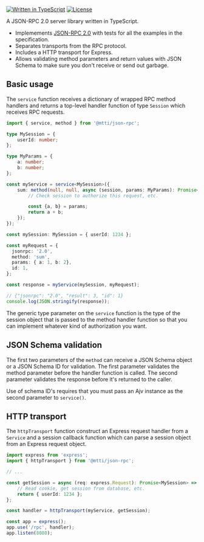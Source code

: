 [![Written in TypeScript](https://flat.badgen.net/badge/icon/TypeScript?icon=typescript&label)](http://www.typescriptlang.org/) <!-- [![npm](https://flat.badgen.net/npm/v/@mtti/json-rpc?icon=npm)](https://www.npmjs.com/package/@mtti/json-rpc) --> [![License](https://flat.badgen.net/github/license/mtti/json-rpc)](https://github.com/mtti/json-rpc/blob/master/LICENSE)

A JSON-RPC 2.0 server library written in TypeScript.

* Implemements [JSON-RPC 2.0](https://www.jsonrpc.org/specification) with tests for all the examples in the specification.
* Separates transports from the RPC protocol.
* Includes a HTTP transport for Express.
* Allows validating method parameters and return values with JSON Schema to make sure you don't receive or send out garbage.

## Basic usage

The `service` function receives a dictionary of wrapped RPC method handlers and returns a top-level handler function of type `Session` which receives RPC requests.

```typescript
import { service, method } from '@mtti/json-rpc';

type MySession = {
    userId: number;
};

type MyParams = {
    a: number;
    b: number;
};

const myService = service<MySession>({
    sum: method(null, null, async (session, params: MyParams): Promise<number> => {
        // Check session to authorize this request, etc.

        const {a, b} = params;
        return a + b;
    });
});

const mySession: MySession = { userId: 1234 };

const myRequest = {
  jsonrpc: '2.0',
  method: 'sum',
  params: { a: 1, b: 2},
  id: 1,
};

const response = myService(mySession, myRequest);

// {"jsonrpc": "2.0", "result": 3, "id": 1}
console.log(JSON.stringify(response));
```

The generic type parameter on the `service` function is the type of the session object that is passed to the method handler function so that you can implement whatever kind of authorization you want.

## JSON Schema validation

The first two parameters of the `method` can receive a JSON Schema object or a JSON Schema ID for validation. The first parameter validates the method parameter before the handler function is called. The second parameter validates the response before it's returned to the caller.

Use of schema ID's requires that you must pass an Ajv instance as the second parameter to `service()`.

## HTTP transport

The `httpTransport` function construct an Express request handler from a `Service` and a session callback function which can parse a session object from an Express request object.

```typescript
import express from 'express';
import { httpTransport } from '@mtti/json-rpc';

// ...

const getSession = async (req: express.Request): Promise<MySession> => {
    // Read cookie, get session from database, etc.
    return { userId: 1234 };
};

const handler = httpTransport(myService, getSession);

const app = express();
app.use('/rpc', handler);
app.listen(8080);
```
